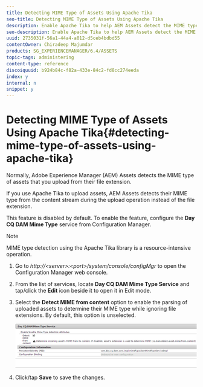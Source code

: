 ```yaml
---
title: Detecting MIME Type of Assets Using Apache Tika
seo-title: Detecting MIME Type of Assets Using Apache Tika
description: Enable Apache Tika to help AEM Assets detect the MIME type of assets from the content stream during the upload operation instead of the file extension.
seo-description: Enable Apache Tika to help AEM Assets detect the MIME type of assets from the content stream during the upload operation instead of the file extension.
uuid: 2735031f-56a1-44a4-a012-d5ceb4bdbd55
contentOwner: Chiradeep Majumdar
products: SG_EXPERIENCEMANAGER/6.4/ASSETS
topic-tags: administering
content-type: reference
discoiquuid: b924b84c-f82a-433e-84c2-fd8cc274eeda
index: y
internal: n
snippet: y
---
```


# Detecting MIME Type of Assets Using Apache Tika{#detecting-mime-type-of-assets-using-apache-tika}

Normally, Adobe Experience Manager (AEM) Assets detects the MIME type of assets that you upload from their file extension.

If you use Apache Tika to upload assets, AEM Assets detects their MIME type from the content stream during the upload operation instead of the file extension.

This feature is disabled by default. To enable the feature, configure the **Day CQ DAM Mime Type** service from Configuration Manager.

>[!NOTE]
>
>MIME type detection using the Apache Tika library is a resource-intensive operation.

1. Go to *http://&lt;server&gt;:&lt;port&gt;/system/console/configMgr* to open the Configuration Manager web console.
1. From the list of services, locate **Day CQ DAM Mime Type Service** and tap/click the **Edit** icon beside it to open it in Edit mode.   

1. Select the **Detect MIME from content** option to enable the parsing of uploaded assets to determine their MIME type while ignoring file extensions. By default, this option is unselected.

   ![](assets/chlimage_1-282.png)

1. Click/tap **Save** to save the changes.

